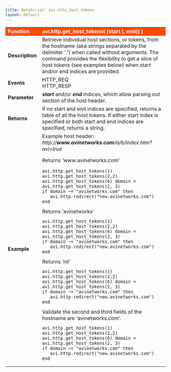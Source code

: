 ```yaml
---
title: DataScript: avi.http_host_tokens
layout: default
---
```

<table class="table table-hover"> 
 <tbody> 
  <tr bgcolor="ff4b00"> 
   <td width="100"><span style="color: white; font-size: medium;"><strong>Function</strong></span></td> 
   <td width="600"><span style="color: white;"><b>avi.http.get_host_tokens( [start [, end]] )</b></span></td> 
  </tr> 
  <tr> 
   <td width="100"><span style="font-size: medium;"><strong>Description</strong></span></td> 
   <td width="600">Retrieve individual host sections, or tokens, from the hostname (aka strings separated by the delimiter ‘.’) when called without arguments. The command provides the flexibility to get a slice of host tokens (see examples below) when start and/or end indices are provided.</td> 
  </tr> 
  <tr> 
   <td width="100"><span style="font-size: medium;"><strong>Events</strong></span></td> 
   <td width="600">HTTP_REQ<br> HTTP_RESP</td> 
  </tr> 
  <tr> 
   <td width="100"><span style="font-size: medium;"><strong>Parameter</strong></span></td> 
   <td width="600"><strong><em>start</em> </strong>and/or <em><strong>end</strong> </em>indices, which allow parsing out section of the host header.</td> 
  </tr> 
  <tr> 
   <td width="100"><span style="font-size: medium;"><strong>Returns</strong></span></td> 
   <td width="600">If no start and end indices are specified, returns a table of all the host tokens. If either start index is specified or both start and end indices are specified, returns a string.</td> 
  </tr> 
  <tr> 
   <td width="100"><span style="font-size: medium;"><strong>Example</strong></span></td> 
   <td width="600">Example host header: <em>http://<strong>www.avinetworks.com</strong>/a/b/index.htm?avi=true</em><p></p> <p>Returns ‘www.avinetworks.com’<br> 
     <!-- Crayon Syntax Highlighter v2.7.1 --> </p><pre><code class="language-lua">avi.http.get_host_tokens(1) avi.http.get_host_tokens(2,2) avi.http.get_host_tokens(6) domain = avi.http.get_host_tokens(2, 3)
if domain ~= "avinetworks.com" then
   avi.http.redirect("new.avinetworks.com")
end</code></pre> 
    <!-- [Format Time: 0.0006 seconds] --> Returns ‘avinetworks’<br> 
    <!-- Crayon Syntax Highlighter v2.7.1 --> <pre><code class="language-lua">avi.http.get_host_tokens(1) avi.http.get_host_tokens(2,2) avi.http.get_host_tokens(6) domain = avi.http.get_host_tokens(2, 3)
if domain ~= "avinetworks.com" then
   avi.http.redirect("new.avinetworks.com")
end</code></pre> 
    <!-- [Format Time: 0.0007 seconds] --> Returns ‘nil’<br> 
    <!-- Crayon Syntax Highlighter v2.7.1 --> <pre><code class="language-lua">avi.http.get_host_tokens(1) avi.http.get_host_tokens(2,2) avi.http.get_host_tokens(6) domain = avi.http.get_host_tokens(2, 3)
if domain ~= "avinetworks.com" then
   avi.http.redirect("new.avinetworks.com")
end</code></pre> 
    <!-- [Format Time: 0.0009 seconds] --> Validate the second and third fields of the hostname are ‘avinetworks.com’.<br> 
    <!-- Crayon Syntax Highlighter v2.7.1 --> <pre><code class="language-lua">avi.http.get_host_tokens(1) avi.http.get_host_tokens(2,2) avi.http.get_host_tokens(6) domain = avi.http.get_host_tokens(2, 3)
if domain ~= "avinetworks.com" then
   avi.http.redirect("new.avinetworks.com")
end</code></pre> 
    <!-- [Format Time: 0.0017 seconds] --> </td> 
  </tr> 
 </tbody> 
</table>